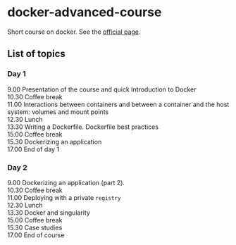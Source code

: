 # docker-advanced-course

Short course on docker. See the [official page](https://elixir-iib-training.github.io/website/2018/09/26/Docker_Milano_Bicocca.html).


## List of topics


### Day 1

9.00  Presentation of the course and quick Introduction to Docker  
10.30 Coffee break  
11.00 Interactions between containers and between a container and the host system: volumes
and mount points  
12.30 Lunch  
13.30 Writing a Dockerfile. Dockerfile best practices  
15.00 Coffee break  
15.30 Dockerizing an application  
17.00 End of day 1  

### Day 2

9.00  Dockerizing an application (part 2).  
10.30 Coffee break  
11.00 Deploying with a private `registry`  
12.30 Lunch  
13.30 Docker and singularity  
15.00 Coffee break  
15.30 Case studies  
17.00 End of course  

